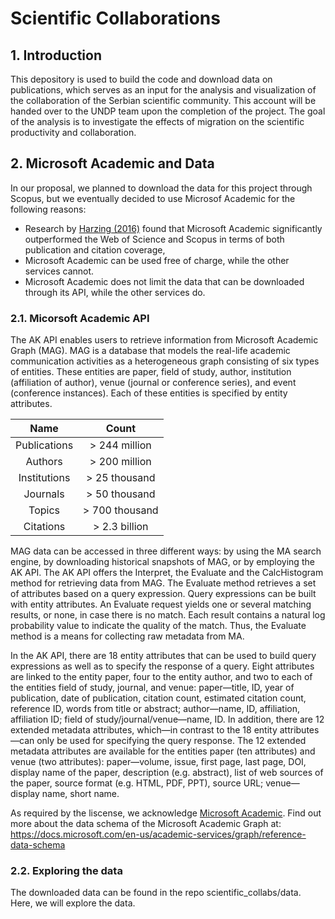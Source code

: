 # Scientific Collaborations

## 1. Introduction

This depository is used to build the code and download data on publications, which serves as an input for the analysis and visualization of the collaboration of the Serbian scientific community. This account will be handed over to the UNDP team upon the completion of the project. The goal of the analysis is to investigate the effects of migration on the scientific productivity and collaboration. 


## 2. Microsoft Academic and Data

In our proposal, we planned to download the data for this project through Scopus, but we eventually decided to use Microsof Academic for the following reasons: 
-  Research by [Harzing (2016)](https://www.readcube.com/articles/10.1007%2Fs11192-016-2026-y?author_access_token=VGOe3zUBun4lr3rK7X7Elve4RwlQNchNByi7wbcMAY7hqJRkzHmW-la5Hb7lAW5UO5wuC7aGQklUbjlsjbym7l_d48FItMITdfFmy1EjmH4HGSWbqgsVcyREQzkx3FOZibMQo3KOYmPMaPile46eKQ==) found that Microsoft Academic significantly outperformed the Web of Science and Scopus in terms of both publication and citation coverage,
-  Microsoft Academic can be used free of charge, while the other services cannot. 
-  Microsoft Academic does not limit the data that can be downloaded through its API, while the other services do.

### 2.1. Micorsoft Academic API

The AK API enables users to retrieve information from Microsoft Academic Graph (MAG). MAG is a database that models the real-life academic communication activities as a heterogeneous graph consisting of six types of entities. These entities are paper, field of study, author, institution (affiliation of author), venue (journal or conference series), and event (conference instances). Each of these entities is specified by entity attributes. 


| Name                | Count          |
| :-----------------: | :------------: |
| Publications        | > 244 million  |
| Authors             | > 200 million  |
| Institutions        | > 25 thousand  |
| Journals            | > 50 thousand  |
| Topics              | > 700 thousand |
| Citations           | > 2.3 billion  |

MAG data can be accessed in three different ways: by using the MA search engine, by downloading historical snapshots of MAG, or by employing the AK API. The AK API offers the Interpret, the Evaluate and the CalcHistogram method for retrieving data from MAG. The Evaluate method retrieves a set of attributes based on a query expression. Query expressions can be built with entity attributes. An Evaluate request yields one or several matching results, or none, in case there is no match. Each result contains a natural log probability value to indicate the quality of the match. Thus, the Evaluate method is a means for collecting raw metadata from MA. 

In the AK API, there are 18 entity attributes that can be used to build query expressions as well as to specify the response of a query. Eight attributes are linked to the entity paper, four to the entity author, and two to each of the entities field of study, journal, and venue: paper—title, ID, year of publication, date of publication, citation count, estimated citation count, reference ID, words from title or abstract; author—name, ID, affiliation, affiliation ID; field of study/journal/venue—name, ID. In addition, there are 12 extended metadata attributes, which—in contrast to the 18 entity attributes—can only be used for specifying the query response. The 12
extended metadata attributes are available for the entities paper (ten attributes) and venue (two attributes): paper—volume, issue, first page, last page, DOI, display name of the paper, description (e.g. abstract), list of web sources of the paper, source format (e.g. HTML, PDF, PPT), source URL; venue—display name, short name.

As required by the liscense, we acknowledge [Microsoft Academic]( https://aka.ms/msracad). Find out more about the data schema of the Microsoft Academic Graph at: https://docs.microsoft.com/en-us/academic-services/graph/reference-data-schema

### 2.2. Exploring the data

The downloaded data can be found in the repo scientific_collabs/data. Here, we will explore the data. 

